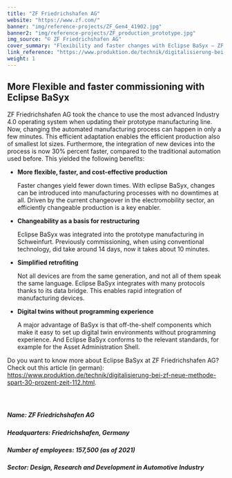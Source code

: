 ```yaml
---
title: "ZF Friedrichshafen AG"
website: "https://www.zf.com/"
banner: "img/reference-projects/ZF_Gen4_41902.jpg"
banner2: "img/reference-projects/ZF_production_prototype.jpg"
img_source: "© ZF Friedrichshafen AG"
cover_summary: "Flexibility and faster changes with Eclipse BaSyx – ZF Friedrichshafen AG is using Eclipse BaSyx to react quickly to changes. ZF experts integrated Eclipse BaSyx in a prototype manufacturing line, including digital twins and lot size one manufacturing. Now, changing the automated manufacturing process can happen in only a few minutes. This efficient adaptation enables the efficient production also of smallest lot sizes. Furthermore, the integration of new devices into the process is now 30% percent faster, compared to the traditional automation used before."
link_reference: "https://www.produktion.de/technik/digitalisierung-bei-zf-neue-methode-spart-30-prozent-zeit-112.html"
weight: 1
---
```


## More Flexible and faster commissioning with Eclipse BaSyx

ZF Friedrichshafen AG took the chance to use the most advanced Industry 4.0 operating system when updating their prototype manufacturing line. Now, changing the automated manufacturing process can happen in only a few minutes. This efficient adaptation enables the efficient production also of smallest lot sizes. Furthermore, the integration of new devices into the process is now 30% percent faster, compared to the traditional automation used before. This yielded the following benefits:

<ul>
  <li><b>More flexible, faster, and cost-effective production </b>
  
  Faster changes yield fewer down times. With eclipse BaSyx, changes can be introduced into manufacturing processes with no downtimes at all. Driven by the current changeover in the electromobility sector, an efficiently changeable production is a key enabler.
  </li>
  
  <li><b>Changeability as a basis for restructuring </b>
  
  Eclipse BaSyx was integrated into the prototype manufacturing in Schweinfurt. Previously commissioning, when using conventional technology, did take around 14 days, now it takes about 10 minutes.</li>
  
  <li><b>Simplified retrofiting</b>
  
  Not all devices are from the same generation, and not all of them speak the same language. Eclipse BaSyx integrates with many protocols thanks to its data bridge. This enables rapid integration of manufacturing devices.
  </li>
  
  <li><b>Digital twins without programming experience</b>

  A major advantage of BaSyx is that off-the-shelf components which make it easy to set up digital twin environments without programming experience. And Eclipse BaSyx conforms to the relevant standards, for example for the Asset Administration Shell. 
  </li>
</ul>

Do you want to know more about Eclipse BaSyx at ZF Friedrichshafen AG? Check out this article (in german): <br/>
<a href="https://www.produktion.de/technik/digitalisierung-bei-zf-neue-methode-spart-30-prozent-zeit-112.html" class="external" target="_blank">https://www.produktion.de/technik/digitalisierung-bei-zf-neue-methode-spart-30-prozent-zeit-112.html</a>. 

<div style="padding:25px 0 15px;">

<!--{{< figure src="./img/ZF_logo.png" class="img-right">}}-->

##### Name:                ZF Friedrichshafen AG
##### Headquarters:        Friedrichshafen, Germany
##### Number of employees: 157,500 (as of 2021)
##### Sector:              Design, Research and Development in Automotive Industry

</div>